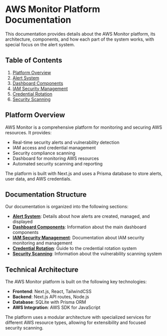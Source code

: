 # AWS Monitor Platform Documentation

This documentation provides details about the AWS Monitor platform, its architecture, components, and how each part of the system works, with special focus on the alert system.

## Table of Contents

1. [Platform Overview](#platform-overview)
2. [Alert System](./alert-system.md)
3. [Dashboard Components](./dashboard-components.md)
4. [IAM Security Management](./iam-security.md)
5. [Credential Rotation](./credential-rotation.md)
6. [Security Scanning](./security-scanning.md)

## Platform Overview

AWS Monitor is a comprehensive platform for monitoring and securing AWS resources. It provides:

- Real-time security alerts and vulnerability detection
- IAM access and credential management
- Security compliance scanning
- Dashboard for monitoring AWS resources
- Automated security scanning and reporting

The platform is built with Next.js and uses a Prisma database to store alerts, user data, and AWS credentials.

## Documentation Structure

Our documentation is organized into the following sections:

- [**Alert System**](./alert-system.md): Details about how alerts are created, managed, and displayed
- [**Dashboard Components**](./dashboard-components.md): Information about the main dashboard components
- [**IAM Security Management**](./iam-security.md): Documentation about IAM security monitoring and management
- [**Credential Rotation**](./credential-rotation.md): Guide to the credential rotation system
- [**Security Scanning**](./security-scanning.md): Information about the vulnerability scanning system

## Technical Architecture

The AWS Monitor platform is built on the following key technologies:

- **Frontend**: Next.js, React, TailwindCSS
- **Backend**: Next.js API routes, Node.js
- **Database**: SQLite with Prisma ORM
- **AWS Integration**: AWS SDK for JavaScript

The platform uses a modular architecture with specialized services for different AWS resource types, allowing for extensibility and focused security scanning. 